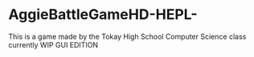 # AggieBattleGameHD-HEPL-

This is a game made by the Tokay High School Computer Science class
currently WIP
GUI EDITION
